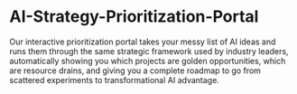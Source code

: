 # AI-Strategy-Prioritization-Portal
Our interactive prioritization portal takes your messy list of AI ideas and runs them through the same strategic framework used by industry leaders, automatically showing you which projects are golden opportunities, which are resource drains, and giving you a complete roadmap to go from scattered experiments to transformational AI advantage.
